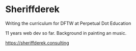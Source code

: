# Sheriffderek

Writing the curriculum for DFTW at Perpetual Dot Education

11 years web dev so far. Background in painting an music.

https://sheriffderek.consulting
